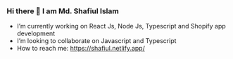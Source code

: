 ### Hi there 👋 I am Md. Shafiul Islam

-  I’m currently working on React Js, Node Js, Typescript and Shopify app development
-  I’m looking to collaborate on Javascript and Typescript
-  How to reach me: https://shafiul.netlify.app/


